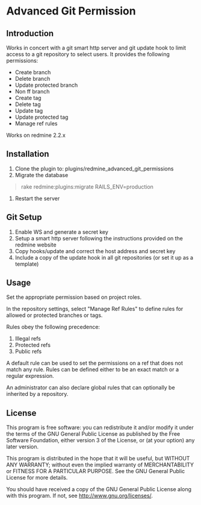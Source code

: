 # Advanced Git Permission

## Introduction

Works in concert with a git smart http server and git update hook to limit 
access to a git repository to select users.  It provides the following 
permissions:

* Create branch
* Delete branch
* Update protected branch
* Non ff branch
* Create tag
* Delete tag
* Update tag
* Update protected tag 
* Manage ref rules 

Works on redmine 2.2.x

## Installation

1. Clone the plugin to: plugins/redmine_advanced_git_permissions
1. Migrate the database
> rake redmine:plugins:migrate RAILS_ENV=production
1. Restart the server

## Git Setup

1. Enable WS and generate a secret key
1. Setup a smart http server following the instructions provided on the redmine 
website
1. Copy hooks/update and correct the host address and secret key
1. Include a copy of the update hook in all git repositories (or set it up as a 
template)

## Usage

Set the appropriate permission based on project roles.

In the repository settings, select "Manage Ref Rules" to define rules for 
allowed or protected branches or tags.

Rules obey the following precedence:

1. Illegal refs
2. Protected refs
3. Public refs

A default rule can be used to set the permissions on a ref that does not match 
any rule. Rules can be defined either to be an exact match or a regular 
expression.

An administrator can also declare global rules that can optionally be inherited 
by a repository.

## License

This program is free software: you can redistribute it and/or modify 
it under the terms of the GNU General Public License as published by
the Free Software Foundation, either version 3 of the License, or
(at your option) any later version.

This program is distributed in the hope that it will be useful,
but WITHOUT ANY WARRANTY; without even the implied warranty of
MERCHANTABILITY or FITNESS FOR A PARTICULAR PURPOSE.  See the
GNU General Public License for more details.

You should have received a copy of the GNU General Public License
along with this program.  If not, see <http://www.gnu.org/licenses/>.
